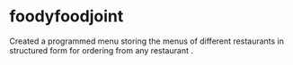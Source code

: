 # foodyfoodjoint
Created a programmed menu storing the menus of different restaurants in structured form for ordering from any restaurant .
